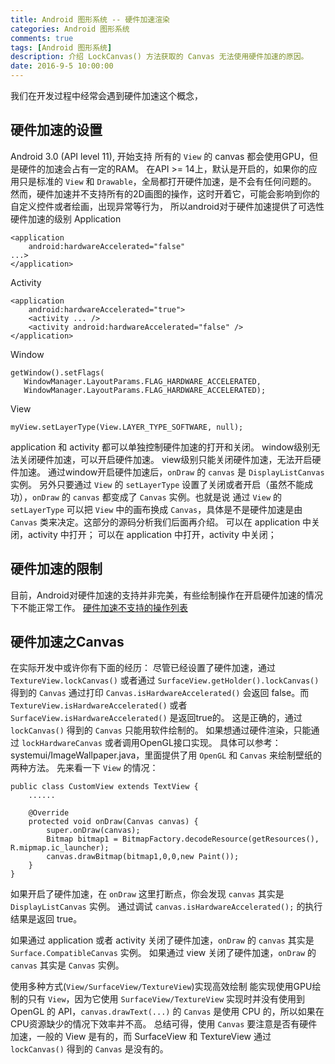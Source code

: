 ```yaml
---
title: Android 图形系统 -- 硬件加速渲染
categories: Android 图形系统
comments: true
tags: [Android 图形系统]
description: 介绍 LockCanvas() 方法获取的 Canvas 无法使用硬件加速的原因。
date: 2016-9-5 10:00:00
---
```


我们在开发过程中经常会遇到硬件加速这个概念，

## 硬件加速的设置

Android 3.0 (API level 11), 开始支持
所有的 `View` 的 canvas 都会使用GPU，但是硬件的加速会占有一定的RAM。
在API >= 14上，默认是开启的，如果你的应用只是标准的 `View` 和 `Drawable`，全局都打开硬件加速，是不会有任何问题的。
然而，硬件加速并不支持所有的2D画图的操作，这时开着它，可能会影响到你的自定义控件或者绘画，出现异常等行为，
所以android对于硬件加速提供了可选性
硬件加速的级别
Application

```
<application 
    android:hardwareAccelerated="false" 
...>
</application>
```
Activity

```
<application 
    android:hardwareAccelerated="true">
    <activity ... />
    <activity android:hardwareAccelerated="false" />
</application>
```
Window

```
getWindow().setFlags(
   WindowManager.LayoutParams.FLAG_HARDWARE_ACCELERATED,
   WindowManager.LayoutParams.FLAG_HARDWARE_ACCELERATED);
```

View

```
myView.setLayerType(View.LAYER_TYPE_SOFTWARE, null);
```

application 和 activity 都可以单独控制硬件加速的打开和关闭。
window级别无法关闭硬件加速，可以开启硬件加速。
view级别只能关闭硬件加速，无法开启硬件加速。
通过window开启硬件加速后，`onDraw` 的  `canvas` 是 `DisplayListCanvas` 实例。
另外只要通过 `View` 的 `setLayerType` 设置了关闭或者开启（虽然不能成功），`onDraw` 的  `canvas` 都变成了 `Canvas` 实例。也就是说 通过 `View` 的 `setLayerType` 可以把 `View` 中的画布换成  `Canvas`，具体是不是硬件加速是由 `Canvas` 类来决定。这部分的源码分析我们后面再介绍。
可以在 application 中关闭，activity 中打开；
可以在 application 中打开，activity 中关闭；

## 硬件加速的限制

目前，Android对硬件加速的支持并非完美，有些绘制操作在开启硬件加速的情况下不能正常工作。
[硬件加速不支持的操作列表](https://developer.android.com/guide/topics/graphics/hardware-accel#unsupported)

## 硬件加速之Canvas

在实际开发中或许你有下面的经历：
尽管已经设置了硬件加速，通过 `TextureView.lockCanvas()` 或者通过 `SurfaceView.getHolder().lockCanvas()` 得到的 `Canvas` 通过打印 `Canvas.isHardwareAccelerated()` 会返回 false。而 `TextureView.isHardwareAccelerated()` 或者 `SurfaceView.isHardwareAccelerated()` 是返回true的。
这是正确的，通过 `lockCanvas()` 得到的 `Canvas` 只能用软件绘制的。
如果想通过硬件渲染，只能通过 `lockHardwareCanvas` 或者调用OpenGL接口实现。
具体可以参考：systemui/ImageWallpaper.java，里面提供了用 `OpenGL` 和 `Canvas` 来绘制壁纸的两种方法。
先来看一下 `View` 的情况：

```
public class CustomView extends TextView {
    ......

    @Override
    protected void onDraw(Canvas canvas) {
        super.onDraw(canvas);
        Bitmap bitmap1 = BitmapFactory.decodeResource(getResources(), R.mipmap.ic_launcher);
        canvas.drawBitmap(bitmap1,0,0,new Paint());
    }
}
```

如果开启了硬件加速，在 `onDraw` 这里打断点，你会发现 `canvas` 其实是 `DisplayListCanvas` 实例。
通过调试 `canvas.isHardwareAccelerated();` 的执行结果是返回 true。

如果通过 application 或者 activity 关闭了硬件加速，`onDraw` 的  `canvas` 其实是 `Surface.CompatibleCanvas` 实例。
如果通过 view 关闭了硬件加速，`onDraw` 的  `canvas` 其实是 `Canvas` 实例。

使用多种方式(`View/SurfaceView/TextureView`)实现高效绘制
能实现使用GPU绘制的只有 `View`，因为它使用 `SurfaceView/TextureView` 实现时并没有使用到 OpenGL 的 API，`canvas.drawText(...)` 的 `Canvas` 是使用 CPU 的，所以如果在CPU资源缺少的情况下效率并不高。
总结可得，使用 `Canvas` 要注意是否有硬件加速，一般的 View 是有的，而 SurfaceView 和 TextureView 通过 `lockCanvas()` 得到的 `Canvas` 是没有的。

